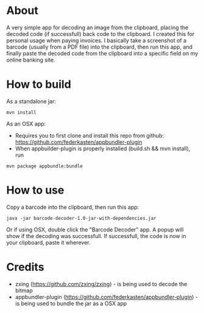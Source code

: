 # About
A very simple app for decoding an image from the clipboard, placing the decoded code (if successfull) back code to the clipboard.
I created this for personal usage when paying invoices.
I basically take a screenshot of a barcode (usually from a PDF file) into the clipboard, then run this app, and finally paste the
decoded code from the clipboard into a specific field on my online banking site.

# How to build
As a standalone jar:
```
mvn install
```
As an OSX app:
- Requires you to first clone and install this repo from github:
https://github.com/federkasten/appbundler-plugin
- When appbuilder-plugin is properly installed (build.sh && mvn install), run
```
mvn package appbundle:bundle
```
# How to use
Copy a barcode into the clipboard, then run this app:
```
java -jar barcode-decoder-1.0-jar-with-dependencies.jar
```
Or if using OSX, double click the "Barcode Decoder" app.
A popup will show if the decoding was successfull.
If successfull, the code is now in your clipboard, paste it wherever.

# Credits
- zxing (https://github.com/zxing/zxing) - is being used to decode the bitmap
- appbundler-plugin (https://github.com/federkasten/appbundler-plugin) - is being used to bundle the jar as a OSX app
